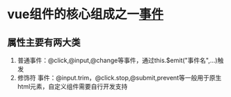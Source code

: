 # vue组件的核心组成之一[事件](https://cn.vuejs.org/v2/guide/events.html)

## 属性主要有两大类

1. 普通事件：@click,@input,@change等事件，通过this.$emit("事件名",...)触发
2. 修饰符 事件：@input.trim，@click.stop,@submit,prevent等一般用于原生html元素，自定义组件需要自行开发支持